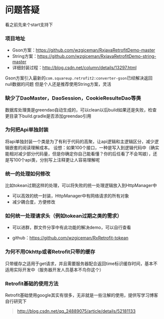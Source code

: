 # 问题答疑

看之前先来个start支持下

### 项目地址

* Gson方案：https://github.com/wzgiceman/RxjavaRetrofitDemo-master
* String方案：https://github.com/wzgiceman/RxjavaRetrofitDemo-string-master
* 详细封装过程：http://blog.csdn.net/column/details/13297.html

Gson方案引入最新的`com.squareup.retrofit2:converter-gson`已经解决返回null数据的问题
但是个人还是推荐使用String方案，灵活


### 缺少了DaoMaster，DaoSession，CookieResulteDao等类

数据库处理类是greendao自动生成的，可以clean以后build如果还是失败，检查更目录下build.gradle是否添加greendao引用




### 为何把Api单独封装

将api单独封装一个类是为了有利于代码的高聚，让api逻辑和主逻辑区分，减少逻辑嵌套的阅读理解成本。
设想：如果100个接口，一种是写入到逻辑代码中（确实能相对减少部分代码量，但是你确定你自己能看懂？你的后任看了不会骂娘），还是写100个api类，分别写上注释更让人容易理解呢


### 统一的处理如何修改

比如tokean过期这样的处理，可以将失败的统一处理逻辑放入到HttpManager中

* 可以高效的统一封装，HttpManager中有网络请求的所有对象
* 减少耦合度，方便修改


### 如何统一处理请求头（例如tokean过期之类的需求）

* 可以进群，群文件分享中有此功能的解决demo，可以自行查看

* github：https://github.com/wzgiceman/RxRetrofit-tokean


### 为何不用Okhttp或者Retrofit只带的缓存

只带缓存之适用于get请求，并且需要服务器配合返回time标识缓存时间，基本不适用实际开发中（服务器开发人员基本不鸟你这个）


### Retrofit基础的使用方法
Retrofit基础使用google其实有很多，无非就是一些注解的使用，提供写学习博客自行研究下

>http://blog.csdn.net/qq_24889075/article/details/52181133

